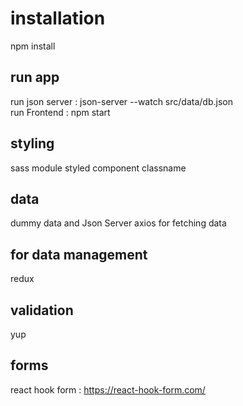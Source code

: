 # installation 
npm install 

## run app
run json server : json-server --watch  src/data/db.json          
run Frontend : npm start 

## styling 
sass module 
styled component 
classname

## data 
dummy data and Json Server 
axios for fetching data 

## for data management 
redux 

## validation 
yup 

## forms 
react hook form : https://react-hook-form.com/
